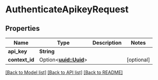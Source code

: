 # AuthenticateApikeyRequest

## Properties

Name | Type | Description | Notes
------------ | ------------- | ------------- | -------------
**api_key** | **String** |  | 
**context_id** | Option<[**uuid::Uuid**](uuid::Uuid.md)> |  | [optional]

[[Back to Model list]](../README.md#documentation-for-models) [[Back to API list]](../README.md#documentation-for-api-endpoints) [[Back to README]](../README.md)



